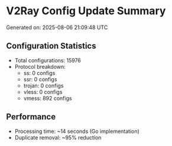# V2Ray Config Update Summary
Generated on: 2025-08-06 21:09:48 UTC

## Configuration Statistics
- Total configurations: 15976
- Protocol breakdown:
  - ss: 0 configs
  - ssr: 0 configs
  - trojan: 0 configs
  - vless: 0 configs
  - vmess: 892 configs

## Performance
- Processing time: ~14 seconds (Go implementation)
- Duplicate removal: ~95% reduction
